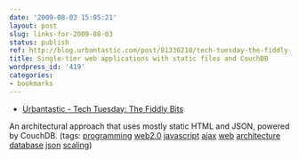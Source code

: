 ```yaml
---
date: '2009-08-03 15:05:21'
layout: post
slug: links-for-2009-08-03
status: publish
ref: http://blog.urbantastic.com/post/81336210/tech-tuesday-the-fiddly-bits
title: Single-tier web applications with static files and CouchDB
wordpress_id: '419'
categories:
- bookmarks
---
```


  * [Urbantastic - Tech Tuesday: The Fiddly Bits](http://blog.urbantastic.com/post/81336210/tech-tuesday-the-fiddly-bits)


An architectural approach that uses mostly static HTML and JSON, powered by CouchDB. (tags: [programming](http://delicious.com/eob/programming) [web2.0](http://delicious.com/eob/web2.0) [javascript](http://delicious.com/eob/javascript) [ajax](http://delicious.com/eob/ajax) [web](http://delicious.com/eob/web) [architecture](http://delicious.com/eob/architecture) [database](http://delicious.com/eob/database) [json](http://delicious.com/eob/json) [scaling](http://delicious.com/eob/scaling))



